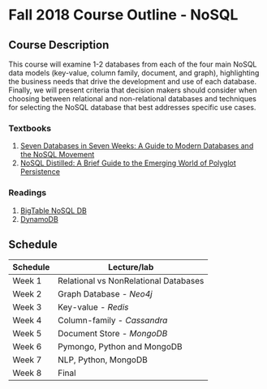 # Fall 2018 Course Outline - NoSQL

## Course Description
This course will examine 1-2 databases from each of the four main NoSQL data models (key-value, column family, document, and graph), highlighting the business needs that drive the development and use of each database. Finally, we will present criteria that decision makers should consider when choosing between relational and non-relational databases and techniques for selecting the NoSQL database that best addresses specific use cases.


### Textbooks
1. [Seven Databases in Seven Weeks: A Guide to Modern Databases and the NoSQL Movement](https://www.amazon.com/Seven-Databases-Weeks-Modern-Movement/dp/1934356921)
2. [NoSQL Distilled: A Brief Guide to the Emerging World of Polyglot Persistence](https://www.amazon.com/NoSQL-Distilled-Emerging-Polyglot-Persistence/dp/0321826620)

### Readings
1. [BigTable NoSQL DB](http://www.eecs.harvard.edu/~margo/cs165/papers/bigtable-osdi06.pdf)
2. [DynamoDB](http://www.eecs.harvard.edu/~margo/cs165/papers/amazon-dynamo-sosp2007.pdf)


## Schedule   

|Schedule | Lecture/lab  |   
| --- | --- |
| Week 1     | Relational vs NonRelational Databases      
| Week 2     | Graph Database - *Neo4j*         
| Week 3     | Key-value - *Redis*         
| Week 4     | Column-family - *Cassandra*     
| Week 5     | Document Store -  *MongoDB*         
| Week 6     | Pymongo, Python and MongoDB              
| Week 7     | NLP, Python, MongoDB          
| Week 8     | Final

